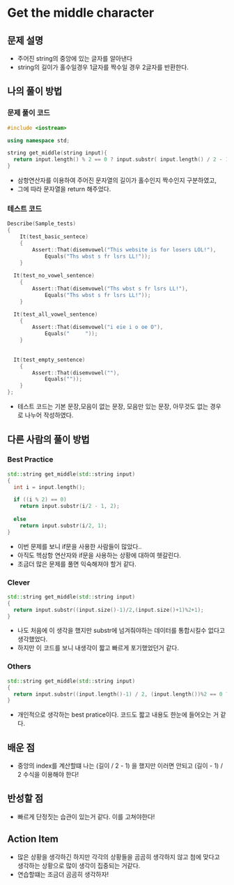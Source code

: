 # Get the middle character

## 문제 설명

*  주어진 string의 중앙에 있는 글자를 알아낸다
*  string의 길이가 홀수일경우 1글자를 짝수일 경우 2글자를 반환한다.

## 나의 풀이 방법

### 문제 풀이 코드
```c++
#include <iostream>  

using namespace std;

string get_middle(string input){
  return input.length() % 2 == 0 ? input.substr( input.length() / 2 - 1, 2) : input.substr( input.length() / 2, 1);
}
```
*  삼항연산자를 이용하여 주어진 문자열의 길이가 홀수인지 짝수인지 구분하였고,
*  그에 따라 문자열을 return 해주었다.

### 테스트 코드
```c++
Describe(Sample_tests)
{
    It(test_basic_sentece)
    {
        Assert::That(disemvowel("This website is for losers LOL!"), 
            Equals("Ths wbst s fr lsrs LL!"));
    }
  
  It(test_no_vowel_sentence)
    {
        Assert::That(disemvowel("Ths wbst s fr lsrs LL!"), 
            Equals("Ths wbst s fr lsrs LL!"));
    }

  It(test_all_vowel_sentence)
    {
        Assert::That(disemvowel("i eie i o oe O"), 
            Equals("     "));
    }
  
  
  It(test_empty_sentence)
    {
        Assert::That(disemvowel(""), 
            Equals(""));
    }
};
```

*  테스트 코드는 기본 문장,모음이 없는 문장, 모음만 있는 문장, 아무것도 없는 경우로 나누어 작성하였다.

## 다른 사람의 풀이 방법

### Best Practice

```c++
std::string get_middle(std::string input) 
{
  int i = input.length();

  if ((i % 2) == 0) 
    return input.substr(i/2 - 1, 2);
    
  else
    return input.substr(i/2, 1);
}
```

*  이번 문제를 보니 if문을 사용한 사람들이 많았다..
*  아직도 헥삼항 연산자와 if문을 사용하는 상황에 대하여 헷갈린다.
*  조금더 많은 문제를 풀면 익숙해져야 할거 같다.

### Clever

```c++
std::string get_middle(std::string input) 
{
  return input.substr((input.size()-1)/2,(input.size()+1)%2+1);
}
```

*  나도 처음에 이 생각을 했지만 substr에 넘겨줘야하는 데이터를 통합시킬수 없다고 생각했었다.
*  하지만 이 코드를 보니 내생각이 짧고 빠르게 포기했었던거 같다.

### Others

```c++
std::string get_middle(std::string input) 
{
  return input.substr((input.length()-1) / 2, (input.length())%2 == 0 ? 2 : 1);
}

```

*  개인적으로 생각하는 best pratice이다. 코드도 짧고 내용도 한눈에 들어오는 거 같다.

## 배운 점

*  중앙의 index를 계산할떄 나는 (길이 / 2 - 1) 을 했지만 이러면 안되고  (길이 - 1) / 2 수식을 이용해야 한다!

## 반성할 점

*  빠르게 단정짓는 습관이 있는거 같다. 이를 고쳐야한다!

## Action Item

*  많은 상황을 생각하긴 하지만 각각의 상황들을 곰곰히 생각하지 않고 첨에 맞다고 생각하는 상황으로 많이 생각이 집중되는 거같다.
*  연습할떄는 조금더 곰곰히 생각하자!
